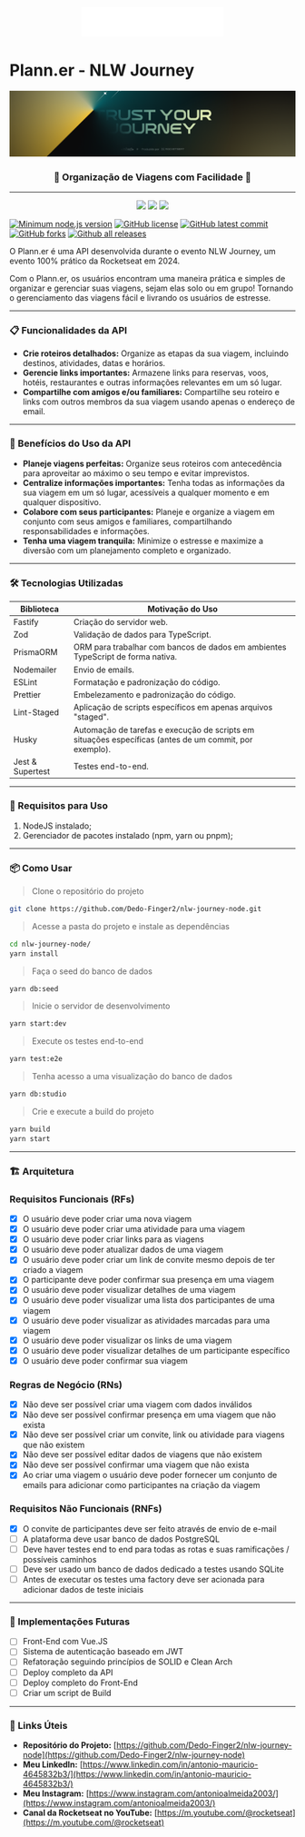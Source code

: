 <p align="center">
  <img style="width: 250px" src="https://raw.githubusercontent.com/Dedo-Finger2/nlw-journey-node/master/pulbic/images/nlw-journey-logo.png" />
</p>

# Plann.er - NLW Journey

![project-banner](https://raw.githubusercontent.com/Dedo-Finger2/nlw-journey-node/master/pulbic/images/nlw-journey-banner.png)

<h3 align="center">💫 Organização de Viagens com Facilidade 💫</h3>

---

<p align="center">
    <img src="https://img.shields.io/badge/typescript-%23007ACC.svg?style=for-the-badge&logo=typescript&logoColor=white"/>
  <img src="https://img.shields.io/badge/fastify-%23000000.svg?style=for-the-badge&logo=fastify&logoColor=white"/>
  <img src="https://img.shields.io/badge/Prisma-3982CE?style=for-the-badge&logo=Prisma&logoColor=white"/>
</p>

[![Minimum node.js version](https://badgen.net/npm/node/express)](https://npmjs.com/package/express)
[![GitHub license](https://badgen.net/github/license/Dedo-Finger2/nlw-journey-node)](https://github.com/Dedo-Finger2/nlw-journey-node/blob/master/LICENSE)
[![GitHub latest commit](https://badgen.net/github/last-commit/Dedo-Finger2/nlw-journey-node)](https://github.com/Dedo-Finger2/nlw-journey-node/commit/)
[![GitHub forks](https://badgen.net/github/forks/Dedo-Finger2/nlw-journey-node/)](https://github.com/Dedo-Finger2/nlw-journey-node/network/)
[![Github all releases](https://img.shields.io/github/downloads/Dedo-Finger2/nlw-journey-node/total.svg)](https://github.com/Dedo-Finger2/nlw-journey-node/releases/)

O Plann.er é uma API desenvolvida durante o evento NLW Journey, um evento 100% prático da Rocketseat em 2024.

Com o Plann.er, os usuários encontram uma maneira prática e simples de organizar e gerenciar suas viagens, sejam elas solo ou em grupo! Tornando o gerenciamento das viagens fácil e livrando os usuários de estresse.

---

### 📋 Funcionalidades da API

- **Crie roteiros detalhados:** Organize as etapas da sua viagem, incluindo destinos, atividades, datas e horários.
- **Gerencie links importantes:** Armazene links para reservas, voos, hotéis, restaurantes e outras informações relevantes em um só lugar.
- **Compartilhe com amigos e/ou familiares:** Compartilhe seu roteiro e links com outros membros da sua viagem usando apenas o endereço de email.

---

### 🌟 Benefícios do Uso da API

- **Planeje viagens perfeitas:** Organize seus roteiros com antecedência para aproveitar ao máximo o seu tempo e evitar imprevistos.
- **Centralize informações importantes:** Tenha todas as informações da sua viagem em um só lugar, acessíveis a qualquer momento e em qualquer dispositivo.
- **Colabore com seus participantes:** Planeje e organize a viagem em conjunto com seus amigos e familiares, compartilhando responsabilidades e informações.
- **Tenha uma viagem tranquila:** Minimize o estresse e maximize a diversão com um planejamento completo e organizado.

---

### 🛠️ Tecnologias Utilizadas

| Biblioteca        | Motivação do Uso                                                                 |
|-------------------|----------------------------------------------------------------------------------|
| Fastify           | Criação do servidor web.                                                         |
| Zod               | Validação de dados para TypeScript.                                              |
| PrismaORM         | ORM para trabalhar com bancos de dados em ambientes TypeScript de forma nativa.  |
| Nodemailer        | Envio de emails.                                                                 |
| ESLint            | Formatação e padronização do código.                                             |
| Prettier          | Embelezamento e padronização do código.                                          |
| Lint-Staged       | Aplicação de scripts específicos em apenas arquivos "staged".                    |
| Husky             | Automação de tarefas e execução de scripts em situações específicas (antes de um commit, por exemplo). |
| Jest & Supertest  | Testes end-to-end.                                                               |

---

### 🚀 Requisitos para Uso

1. NodeJS instalado;
2. Gerenciador de pacotes instalado (npm, yarn ou pnpm);

---

### 📦 Como Usar

> Clone o repositório do projeto
```bash
git clone https://github.com/Dedo-Finger2/nlw-journey-node.git
```

> Acesse a pasta do projeto e instale as dependências
```bash
cd nlw-journey-node/
yarn install
```

> Faça o seed do banco de dados
```bash
yarn db:seed
```

> Inicie o servidor de desenvolvimento
```bash
yarn start:dev
```

> Execute os testes end-to-end
```bash
yarn test:e2e
```

> Tenha acesso a uma visualização do banco de dados
```bash
yarn db:studio
```

> Crie e execute a build do projeto
```bash
yarn build
yarn start
```

---

### 🏗️ Arquitetura

### Requisitos Funcionais (RFs)

- [x] O usuário deve poder criar uma nova viagem
- [x] O usuário deve poder criar uma atividade para uma viagem
- [x] O usuário deve poder criar links para as viagens
- [x] O usuário deve poder atualizar dados de uma viagem
- [x] O usuário deve poder criar um link de convite mesmo depois de ter criado a viagem
- [x] O participante deve poder confirmar sua presença em uma viagem
- [x] O usuário deve poder visualizar detalhes de uma viagem
- [x] O usuário deve poder visualizar uma lista dos participantes de uma viagem
- [x] O usuário deve poder visualizar as atividades marcadas para uma viagem
- [x] O usuário deve poder visualizar os links de uma viagem
- [x] O usuário deve poder visualizar detalhes de um participante específico
- [x] O usuário deve poder confirmar sua viagem

### Regras de Negócio (RNs)

- [x] Não deve ser possível criar uma viagem com dados inválidos
- [x] Não deve ser possível confirmar presença em uma viagem que não exista
- [x] Não deve ser possível criar um convite, link ou atividade para viagens que não existem
- [x] Não deve ser possível editar dados de viagens que não existem
- [x] Não deve ser possível confirmar uma viagem que não exista
- [x] Ao criar uma viagem o usuário deve poder fornecer um conjunto de emails para adicionar como participantes na criação da viagem

### Requisitos Não Funcionais (RNFs)

- [x] O convite de participantes deve ser feito através de envio de e-mail
- [ ] A plataforma deve usar banco de dados PostgreSQL
- [ ] Deve haver testes end to end para todas as rotas e suas ramificações / possíveis caminhos
- [ ] Deve ser usado um banco de dados dedicado a testes usando SQLite
- [ ] Antes de executar os testes uma factory deve ser acionada para adicionar dados de teste iniciais

---

### 🔮 Implementações Futuras

- [ ] Front-End com Vue.JS
- [ ] Sistema de autenticação baseado em JWT
- [ ] Refatoração seguindo princípios de SOLID e Clean Arch
- [ ] Deploy completo da API
- [ ] Deploy completo do Front-End
- [ ] Criar um script de Build

---

### 🔗 Links Úteis

- **Repositório do Projeto:** [https://github.com/Dedo-Finger2/nlw-journey-node](https://github.com/Dedo-Finger2/nlw-journey-node)
- **Meu LinkedIn:** [https://www.linkedin.com/in/antonio-mauricio-4645832b3/](https://www.linkedin.com/in/antonio-mauricio-4645832b3/)
- **Meu Instagram:** [https://www.instagram.com/antonioalmeida2003/](https://www.instagram.com/antonioalmeida2003/)
- **Canal da Rocketseat no YouTube:** [https://m.youtube.com/@rocketseat](https://m.youtube.com/@rocketseat)
